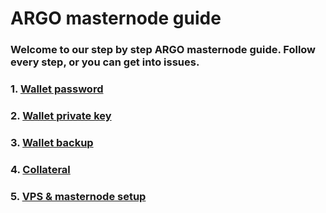 # ARGO masternode guide

### **Welcome to our step by step ARGO masternode guide. Follow every step, or you can get into issues.**

### 1. [Wallet password](mn_guide_wallet_password.md)
### 2. [Wallet private key](mn_guide_wallet_privkey.md)
### 3. [Wallet backup](mn_guide_wallet_backup.md)
### 4. [Collateral](mn_guide_collateral.md)
### 5. [VPS & masternode setup](mn_guide_create_vps.md)

